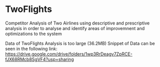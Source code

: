 # TwoFlights
Competitor Analysis of Two Airlines using descriptive and prescriptive analysis in order to analyse and identify areas of improvemnent and optimizations to the system

Data of TwoFlights Analysis is too large (36.2MB)
Snippet of Data can be seen in the following link:
https://drive.google.com/drive/folders/1wp3RrDeagv7ZpRCE-fJX68RMcb8SgVF4?usp=sharing
